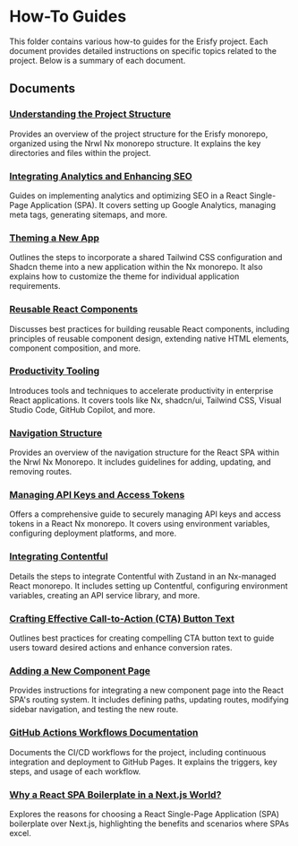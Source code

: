 # How-To Guides

This folder contains various how-to guides for the Erisfy project. Each document provides detailed instructions on specific topics related to the project. Below is a summary of each document.

## Documents

### [Understanding the Project Structure](./understanding-the-project-structure.md)

Provides an overview of the project structure for the Erisfy monorepo, organized using the Nrwl Nx monorepo structure. It explains the key directories and files within the project.

### [Integrating Analytics and Enhancing SEO](./todo-analytics-and-seo.md)

Guides on implementing analytics and optimizing SEO in a React Single-Page Application (SPA). It covers setting up Google Analytics, managing meta tags, generating sitemaps, and more.

### [Theming a New App](./theming-a-new-app.md)

Outlines the steps to incorporate a shared Tailwind CSS configuration and Shadcn theme into a new application within the Nx monorepo. It also explains how to customize the theme for individual application requirements.

### [Reusable React Components](./reusable-react-components.md)

Discusses best practices for building reusable React components, including principles of reusable component design, extending native HTML elements, component composition, and more.

### [Productivity Tooling](./productivity-tooling.md)

Introduces tools and techniques to accelerate productivity in enterprise React applications. It covers tools like Nx, shadcn/ui, Tailwind CSS, Visual Studio Code, GitHub Copilot, and more.

### [Navigation Structure](./navigation-structure.md)

Provides an overview of the navigation structure for the React SPA within the Nrwl Nx Monorepo. It includes guidelines for adding, updating, and removing routes.

### [Managing API Keys and Access Tokens](./manage-keys-and-tokens.md)

Offers a comprehensive guide to securely managing API keys and access tokens in a React Nx monorepo. It covers using environment variables, configuring deployment platforms, and more.

### [Integrating Contentful](./integrate-contentful.md)

Details the steps to integrate Contentful with Zustand in an Nx-managed React monorepo. It includes setting up Contentful, configuring environment variables, creating an API service library, and more.

### [Crafting Effective Call-to-Action (CTA) Button Text](./effective-cta-guide.md)

Outlines best practices for creating compelling CTA button text to guide users toward desired actions and enhance conversion rates.

### [Adding a New Component Page](./addding-new-component-page.md)

Provides instructions for integrating a new component page into the React SPA's routing system. It includes defining paths, updating routes, modifying sidebar navigation, and testing the new route.

### [GitHub Actions Workflows Documentation](./workflows.md)

Documents the CI/CD workflows for the project, including continuous integration and deployment to GitHub Pages. It explains the triggers, key steps, and usage of each workflow.

### [Why a React SPA Boilerplate in a Next.js World?](./why-spa-why.md)

Explores the reasons for choosing a React Single-Page Application (SPA) boilerplate over Next.js, highlighting the benefits and scenarios where SPAs excel.
